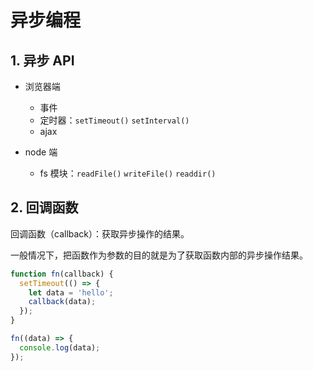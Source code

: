  # 异步编程

## 1. 异步 API

* 浏览器端
    * 事件
    * 定时器：`setTimeout()` `setInterval()`
    * ajax

* node 端
    * fs 模块：`readFile()` `writeFile()` `readdir()`

## 2. 回调函数

回调函数（callback）：获取异步操作的结果。

一般情况下，把函数作为参数的目的就是为了获取函数内部的异步操作结果。

```javascript
function fn(callback) {
  setTimeout(() => {
    let data = 'hello';
    callback(data);
  });
}

fn((data) => {
  console.log(data);
});
```